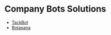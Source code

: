 # Company Bots Solutions

* [TackBot](https://github.com/philong6297/CodeFightCPP/tree/master/Company%20Bots/Tackbot)
* [Botasana](https://github.com/philong6297/CodeFightCPP/tree/master/Company%20Bots/Botasana)
